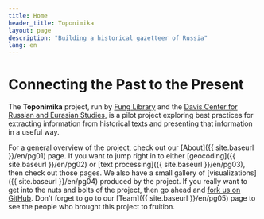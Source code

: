 ```yaml
---
title: Home
header_title: Toponimika
layout: page
description: "Building a historical gazetteer of Russia"
lang: en
---
```


Connecting the Past to the Present
==================================

The __Toponimika__ project, run by [Fung Library](http://hcl.harvard.edu/libraries/fung/) and the [Davis Center for Russian and Eurasian Studies](http://daviscenter.fas.harvard.edu/), is a pilot project exploring best practices for extracting information from historical texts and presenting that information in a useful way.  

For a general overview of the project, check out our [About]({{ site.baseurl }}/en/pg01) page. If you want to jump right in to either [geocoding]({{ site.baseurl }}/en/pg02) or [text processing]({{ site.baseurl }}/en/pg03), then check out those pages. We also have a small gallery of  [visualizations]({{ site.baseurl }}/en/pg04) produced by the project. If you really want to get into the nuts and bolts of the project, then go ahead and [fork us on GitHub](https://github.com/fungDavis/fungHGR). Don't forget to go to our [Team]({{ site.baseurl }}/en/pg05) page to see the people who brought this project to fruition.

<!--

Coming Soon!
============
We’re still working on this site, which will present the results of our investigation into the processes and workflows that can best support the automated creation of a _historical gazetteer_ based on historical texts. Come back soon!

-->
